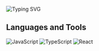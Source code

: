 ![Typing SVG](https://readme-typing-svg.herokuapp.com?font=ubuntu&color=57F9D1&size=22&center=true&vCenter=true&lines=Hello+World!;I'm+JavaScript+developer;Welcome+to+my+profile!)
## Languages and Tools

![JavaScript](https://img.shields.io/badge/javascript-090909.svg?style=for-the-badge&logo=javascript&logoColor=white)
![TypeScript](https://img.shields.io/badge/typescript-090909.svg?style=for-the-badge&logo=typescript&logoColor=white)
![React](https://img.shields.io/badge/react-090909.svg?style=for-the-badge&logo=react&logoColor=white)



